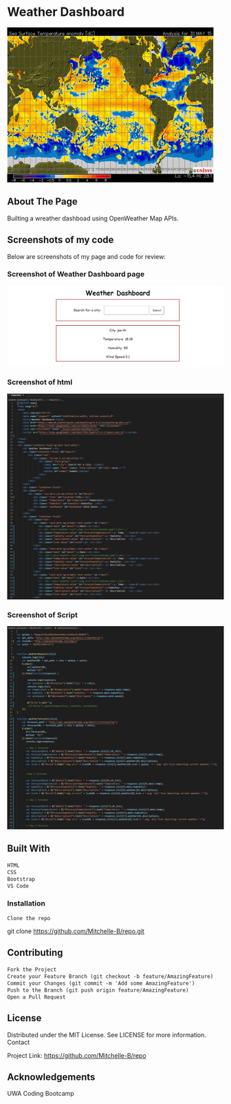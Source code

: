 
# Weather Dashboard #

![Gif](Assets/screenshots/weather.gif)

## About The Page ## 

Builting a wreather dashboad using OpenWeather Map APIs. 

## Screenshots of my code ##

Below are screenshots of my page and code for review:

### Screenshot of Weather Dashboard page ###

![Screenshot of the website](Assets/screenshots/indexhtml.png)

### Screenshot of html ###

![Screenshot of the HTML Code](assets/screenshots/html.PNG)

### Screenshot of Script ###

![Screenshot of the Contact Page](Assets/screenshots/script.PNG)


## Built With ##

    HTML 
    CSS 
    Bootstrap
    VS Code


### Installation ###

    Clone the repo

git clone https://github.com/Mitchelle-B/repo.git

## Contributing ##

    Fork the Project
    Create your Feature Branch (git checkout -b feature/AmazingFeature)
    Commit your Changes (git commit -m 'Add some AmazingFeature')
    Push to the Branch (git push origin feature/AmazingFeature)
    Open a Pull Request

## License ##

Distributed under the MIT License. See LICENSE for more information.
Contact

Project Link: https://github.com/Mitchelle-B/repo

## Acknowledgements ##

UWA Coding Bootcamp 
